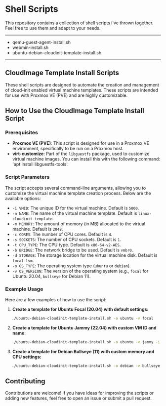 # Shell Scripts

This repository contains a collection of shell scripts i've thrown together. Feel free to use them and adapt to your needs.

---

- qemu-guest-agent-install.sh
- webmin-install.sh
- ubuntu-debian-cloudinit-template-install.sh

---

## CloudImage Template Install Scripts

These shell scripts are designed to automate the creation and management of cloud-init enabled virtual machine templates. These scripts are intended for use with Proxmox VE (PVE) and are highly customizable.

## How to Use the CloudImage Template Install Script

### Prerequisites

- **Proxmox VE (PVE)**: This script is designed for use in a Proxmox VE environment, specifically to be run on a Proxmox host.
- **virt-customize**: Part of the `libguestfs` package, used to customize virtual machine images. You can install this with the following command: 'apt install libguestfs-tools'.

### Script Parameters

The script accepts several command-line arguments, allowing you to customize the virtual machine template creation process. Below are the available options:

- `-i VMID`: The unique ID for the virtual machine. Default is `5000`.
- `-n NAME`: The name of the virtual machine template. Default is `linux-cloudinit-template`.
- `-m MEMORY`: The amount of memory (in MB) allocated to the virtual machine. Default is `2048`.
- `-c CORES`: The number of CPU cores. Default is `4`.
- `-s SOCKETS`: The number of CPU sockets. Default is `1`.
- `-t CPU_TYPE`: The CPU type. Default is `x86-64-v2-AES`.
- `-b BRIDGE`: The network bridge to be used. Default is `vmbr0`.
- `-d STORAGE`: The storage location for the virtual machine disk. Default is `local-lvm`.
- `-o OS_TYPE`: The operating system type (`ubuntu` or `debian`).
- `-v OS_VERSION`: The version of the operating system (e.g., `focal` for Ubuntu 20.04, `bullseye` for Debian 11).

### Example Usage

Here are a few examples of how to use the script:

1. **Create a template for Ubuntu Focal (20.04) with default settings:**

```bash
   ./ubuntu-debian-cloudinit-template-install.sh -o ubuntu -v focal
```

2. **Create a template for Ubuntu Jammy (22.04) with custom VM ID and name:**

```bash
   ./ubuntu-debian-cloudinit-template-install.sh -o ubuntu -v jammy -i 6000 -n ubuntu-jammy-template
```

3. **Create a template for Debian Bullseye (11) with custom memory and CPU settings:**

```bash
   ./ubuntu-debian-cloudinit-template-install.sh -o debian -v bullseye -i 6100 -n debian-bullseye-template -m 4096 -c 4 -t host
```

## Contributing

Contributions are welcome! If you have ideas for improving the scripts or adding new features, feel free to open an issue or submit a pull request.
